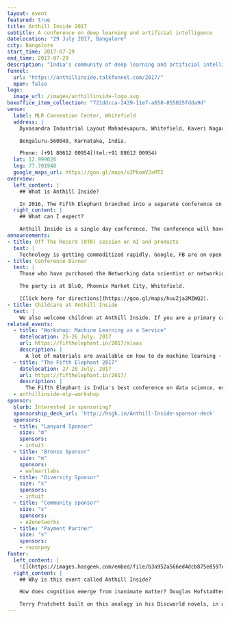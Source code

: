```yaml
---
layout: event
featured: true
title: Anthill Inside 2017
subtitle: A conference on deep learning and artificial intelligence
datelocation: "29 July 2017, Bangalore"
city: Bangalore
start_time: 2017-07-29
end_time: 2017-07-29
description: "India's community of deep learning and artificial intelligence practitioners"
funnel:
  url: "https://anthillinside.talkfunnel.com/2017/"
  open: false
logo:
  image_url: /images/anthillinside-logo.svg
boxoffice_item_collection: "721ddcca-2439-11e7-a658-855025fdda9d"
venue:
  label: MLR Convention Center, Whitefield
  address: |
    Dyvasandra Industrial Layout Mahadevapura, Whitefield, Kaveri Nagar, Krishnarajapura,

    Bengaluru-560048, Karnataka, India.

    Phone: [+91 88612 00954](tel:+91 88612 00954)
  lat: 12.999026
  lng: 77.701948
  google_maps_url: https://goo.gl/maps/o2PkomVJxMT2
overview:
  left_content: |
    ## What is Anthill Inside?

    In 2016, The Fifth Elephant branched into a separate conference on Deep Learning. Anthill Inside is the new avataar of the Deep Learning conference. Anthill Inside attempts to bridge the gap bringing theoretical advances closer to functioning reality.
  right_content: |
    ## What can I expect?

    Anthill Inside is a single day conference. The conference will have full, crisp, and lightning talks from morning to evening. There are also workshops under the Anthill banner that will be held on the days following the conference. These will introduce participants to neural networks followed by two tracks of three-hour workshops on NLP and Computer Vision / AI.
announcements:
- title: Off The Record (OTR) session on AI and products
  text: |
    Technology is getting commoditized rapidly. Google, FB are on open source spree that solves hard problems. However, there is still scope to build vertical specific AI products. How can new startups build AI products? How can existing companies leverage AI? These are the primary questions we’ll aim to answer in this discussion at Anthill Inside.
- title: Conference Dinner
  text: |
    Those who have purchased the Networking data scientist or networking dinner ticket have access to an exclusive conference dinner with speakers, editors, the HasGeek team, and invited guests on 27 July.

    The party is at BluO, Phoenix Market City, Whitefield.

    [Click here for directions](https://goo.gl/maps/huuZja2MZWQ2).
- title: Childcare at Anthill Inside
  text: |
    We also welcome children at Anthill Inside. If you are a primary caretaker who wants to attend the conference, and needs support with childcare, we have it all arranged. [Learn more](https://medium.com/hasgeek/we-have-childcare-facilities-droidconin-and-all-hasgeek-conferences-going-forward-70d520762a11).
related_events:
  - title: "Workshop: Machine Learning as a Service"
    datelocation: 25-26 July, 2017
    url: https://fifthelephant.in/2017/mlaas
    description: |
      A lot of materials are available on how to do machine learning - but hardly any cover how to put them in production and how to continue updating the model. The attendees would learn how to build a seamless end-to-end data driven application - data ingestion, exploration, machine learning, RESTful API, dashboard, and making it repeatable - to solve a business prediction problem and present it to their clients.
  - title: "The Fifth Elephant 2017"
    datelocation: 27-28 July, 2017
    url: https://fifthelephant.in/2017/
    description: |
      The Fifth Elephant is India's best conference on data science, engineering and Machine Learning. This year is the sixth edition, and will feature talks on data engineering, architecture decisions, building data pipelines, IoT and data analytics, data visualization, and data in government.
  - anthillinside-nlp-workshop
sponsor:
  blurb: Interested in sponsoring?
  sponsorship_deck_url: 'http://hsgk.in/Anthill-Inside-sponsor-deck'
  sponsors:
  - title: "Lanyard Sponsor"
    size: "m"
    sponsors:
    - intuit
  - title: "Bronze Sponsor"
    size: "m"
    sponsors:
    - walmartlabs
  - title: "Diversity Sponsor"
    size: "s"
    sponsors:
    - intuit
  - title: "Community sponsor"
    size: "s"
    sponsors:
    - e2enetworks
  - title: "Payment Partner"
    size: "s"
    sponsors:
    - razorpay
footer:
  left_content: |
    ![](https://images.hasgeek.com/embed/file/b3a952a566ed4dcb875e8597e86a76b7)
  right_content: |
    ## Why is this event called Anthill Inside?

    How does cognition emerge from inanimate matter? Douglas Hofstadter, explored this in Gödel, Escher, Bach: An Eternal Golden Braid, where he compared the human brain to a colony of ants. Individual entities — neurons or ants — he argued, can coordinate to result in interesting *emergent* behaviour; cognition in the case of neurons or an anthill in the case of an ant colony.

    Terry Pratchett built on this analogy in his Discworld novels, in which a colony of ants coordinate to make Hex, a fictional self-building computer! Hex also features a sticker that reads 'Anthill Inside', an obvious play on Intel's famous slogan. HasGeek, in turn, borrowed 'Anthill Inside' to help people working on deep learning and artificial intelligence, interact and collaborate with each other to produce something *bigger*.
---
```

